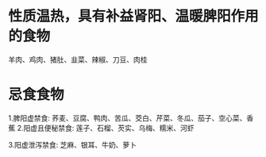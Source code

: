 # 性质温热，具有补益肾阳、温暖脾阳作用的食物
羊肉、鸡肉、猪肚、韭菜、辣椒、刀豆、肉桂

# 忌食食物
1.脾阳虚禁食:
  荞麦、豆腐、鸭肉、苦瓜、茭白、芹菜、冬瓜、茄子、空心菜、香蕉
2.阳虚且便秘禁食:
  莲子、石榴、芡实、乌梅、糯米、河虾

3.阳虚泄泻禁食:
  芝麻、银耳、牛奶、萝卜